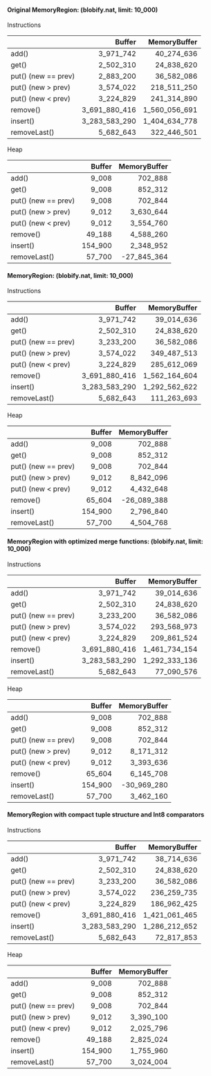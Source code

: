 #### Original MemoryRegion: (blobify.nat, limit: 10_000)
Instructions

|                     |        Buffer |  MemoryBuffer |
| :------------------ | ------------: | ------------: |
| add()               |     3_971_742 |    40_274_636 |
| get()               |     2_502_310 |    24_838_620 |
| put() (new == prev) |     2_883_200 |    36_582_086 |
| put() (new > prev)  |     3_574_022 |   218_511_250 |
| put() (new < prev)  |     3_224_829 |   241_314_890 |
| remove()            | 3_691_880_416 | 1_560_056_691 |
| insert()            | 3_283_583_290 | 1_404_634_778 |
| removeLast()        |     5_682_643 |   322_446_501 |


Heap

|                     |  Buffer | MemoryBuffer |
| :------------------ | ------: | -----------: |
| add()               |   9_008 |      702_888 |
| get()               |   9_008 |      852_312 |
| put() (new == prev) |   9_008 |      702_844 |
| put() (new > prev)  |   9_012 |    3_630_644 |
| put() (new < prev)  |   9_012 |    3_554_760 |
| remove()            |  49_188 |    4_588_260 |
| insert()            | 154_900 |    2_348_952 |
| removeLast()        |  57_700 |  -27_845_364 |

#### MemoryRegion: (blobify.nat, limit: 10_000)
Instructions

|                     |        Buffer |  MemoryBuffer |
| :------------------ | ------------: | ------------: |
| add()               |     3_971_742 |    39_014_636 |
| get()               |     2_502_310 |    24_838_620 |
| put() (new == prev) |     3_233_200 |    36_582_086 |
| put() (new > prev)  |     3_574_022 |   349_487_513 |
| put() (new < prev)  |     3_224_829 |   285_612_069 |
| remove()            | 3_691_880_416 | 1_562_164_604 |
| insert()            | 3_283_583_290 | 1_292_562_622 |
| removeLast()        |     5_682_643 |   111_263_693 |


Heap

|                     |  Buffer | MemoryBuffer |
| :------------------ | ------: | -----------: |
| add()               |   9_008 |      702_888 |
| get()               |   9_008 |      852_312 |
| put() (new == prev) |   9_008 |      702_844 |
| put() (new > prev)  |   9_012 |    8_842_096 |
| put() (new < prev)  |   9_012 |    4_432_648 |
| remove()            |  65_604 |  -26_089_388 |
| insert()            | 154_900 |    2_796_840 |
| removeLast()        |  57_700 |    4_504_768 |

#### MemoryRegion with optimized merge functions: (blobify.nat, limit: 10_000)

Instructions

|                     |        Buffer |  MemoryBuffer |
| :------------------ | ------------: | ------------: |
| add()               |     3_971_742 |    39_014_636 |
| get()               |     2_502_310 |    24_838_620 |
| put() (new == prev) |     3_233_200 |    36_582_086 |
| put() (new > prev)  |     3_574_022 |   293_568_973 |
| put() (new < prev)  |     3_224_829 |   209_861_524 |
| remove()            | 3_691_880_416 | 1_461_734_154 |
| insert()            | 3_283_583_290 | 1_292_333_136 |
| removeLast()        |     5_682_643 |    77_090_576 |


Heap

|                     |  Buffer | MemoryBuffer |
| :------------------ | ------: | -----------: |
| add()               |   9_008 |      702_888 |
| get()               |   9_008 |      852_312 |
| put() (new == prev) |   9_008 |      702_844 |
| put() (new > prev)  |   9_012 |    8_171_312 |
| put() (new < prev)  |   9_012 |    3_393_636 |
| remove()            |  65_604 |    6_145_708 |
| insert()            | 154_900 |  -30_969_280 |
| removeLast()        |  57_700 |    3_462_160 |

#### MemoryRegion with compact tuple structure and Int8 comparators
Instructions

|                     |        Buffer |  MemoryBuffer |
| :------------------ | ------------: | ------------: |
| add()               |     3_971_742 |    38_714_636 |
| get()               |     2_502_310 |    24_838_620 |
| put() (new == prev) |     3_233_200 |    36_582_086 |
| put() (new > prev)  |     3_574_022 |   236_259_735 |
| put() (new < prev)  |     3_224_829 |   186_962_425 |
| remove()            | 3_691_880_416 | 1_421_061_465 |
| insert()            | 3_283_583_290 | 1_286_212_652 |
| removeLast()        |     5_682_643 |    72_817_853 |


Heap

|                     |  Buffer | MemoryBuffer |
| :------------------ | ------: | -----------: |
| add()               |   9_008 |      702_888 |
| get()               |   9_008 |      852_312 |
| put() (new == prev) |   9_008 |      702_844 |
| put() (new > prev)  |   9_012 |    3_390_100 |
| put() (new < prev)  |   9_012 |    2_025_796 |
| remove()            |  49_188 |    2_825_024 |
| insert()            | 154_900 |    1_755_960 |
| removeLast()        |  57_700 |    3_024_004 |
